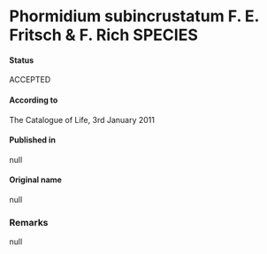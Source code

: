 # Phormidium subincrustatum F. E. Fritsch & F. Rich SPECIES

#### Status
ACCEPTED

#### According to
The Catalogue of Life, 3rd January 2011

#### Published in
null

#### Original name
null

### Remarks
null
